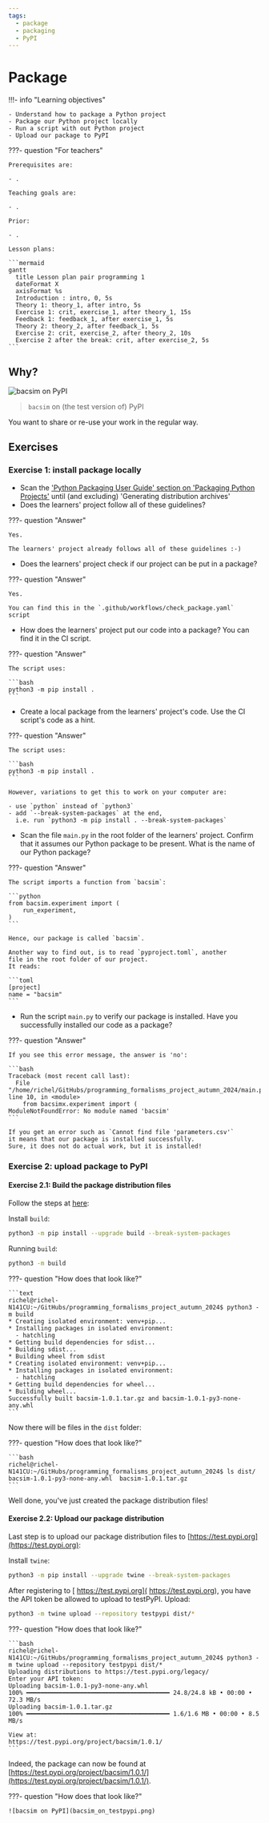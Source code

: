 ```yaml
---
tags:
  - package
  - packaging
  - PyPI
---
```


# Package

!!!- info "Learning objectives"

    - Understand how to package a Python project
    - Package our Python project locally
    - Run a script with out Python project
    - Upload our package to PyPI

???- question "For teachers"

    Prerequisites are:

    - .

    Teaching goals are:

    - .

    Prior:

    - .

    Lesson plans:

    ```mermaid
    gantt
      title Lesson plan pair programming 1
      dateFormat X
      axisFormat %s
      Introduction : intro, 0, 5s
      Theory 1: theory_1, after intro, 5s
      Exercise 1: crit, exercise_1, after theory_1, 15s
      Feedback 1: feedback_1, after exercise_1, 5s
      Theory 2: theory_2, after feedback_1, 5s
      Exercise 2: crit, exercise_2, after theory_2, 10s
      Exercise 2 after the break: crit, after exercise_2, 5s
    ```

## Why?

![bacsim on PyPI](bacsim_on_testpypi.png)

> `bacsim` on (the test version of) PyPI

You want to share or re-use your work
in the regular way.

## Exercises

### Exercise 1: install package locally

- Scan the
  ['Python Packaging User Guide' section on 'Packaging Python Projects'](https://packaging.python.org/en/latest/tutorials/packaging-projects/)
  until (and excluding) 'Generating distribution archives'
- Does the learners' project follow all of these guidelines?

???- question "Answer"

    Yes.

    The learners' project already follows all of these guidelines :-)

- Does the learners' project check if our project can be put in a package?

???- question "Answer"

    Yes.

    You can find this in the `.github/workflows/check_package.yaml`
    script

- How does the learners' project put our code into a package?
  You can find it in the CI script.

???- question "Answer"

    The script uses:

    ```bash
    python3 -m pip install .
    ```

- Create a local package from the learners' project's code.
  Use the CI script's code as a hint.

???- question "Answer"

    The script uses:

    ```bash
    python3 -m pip install .
    ```

    However, variations to get this to work on your computer are:

    - use `python` instead of `python3`
    - add `--break-system-packages` at the end,
      i.e. run `python3 -m pip install . --break-system-packages`

- Scan the file `main.py` in the root folder of the learners' project.
  Confirm that it assumes our Python package to be present.
  What is the name of our Python package?

???- question "Answer"

    The script imports a function from `bacsim`:

    ```python
    from bacsim.experiment import (
        run_experiment,
    )
    ```

    Hence, our package is called `bacsim`.

    Another way to find out, is to read `pyproject.toml`, another
    file in the root folder of our project.
    It reads:

    ```toml
    [project]
    name = "bacsim"
    ```

- Run the script `main.py` to verify our package is installed.
  Have you successfully installed our code as a package?

???- question "Answer"

    If you see this error message, the answer is 'no':

    ```bash
    Traceback (most recent call last):
      File "/home/richel/GitHubs/programming_formalisms_project_autumn_2024/main.py", line 10, in <module>
        from bacsimx.experiment import (
    ModuleNotFoundError: No module named 'bacsim'
    ```

    If you get an error such as `Cannot find file 'parameters.csv'`
    it means that our package is installed successfully.
    Sure, it does not do actual work, but it is installed!


### Exercise 2: upload package to PyPI

#### Exercise 2.1: Build the package distribution files

Follow the steps at [here](https://packaging.python.org/en/latest/tutorials/packaging-projects/):

Install `build`:

```bash
python3 -m pip install --upgrade build --break-system-packages
```

Running `build`:

```bash
python3 -m build
```

???- question "How does that look like?"

    ```text
    richel@richel-N141CU:~/GitHubs/programming_formalisms_project_autumn_2024$ python3 -m build
    * Creating isolated environment: venv+pip...
    * Installing packages in isolated environment:
      - hatchling
    * Getting build dependencies for sdist...
    * Building sdist...
    * Building wheel from sdist
    * Creating isolated environment: venv+pip...
    * Installing packages in isolated environment:
      - hatchling
    * Getting build dependencies for wheel...
    * Building wheel...
    Successfully built bacsim-1.0.1.tar.gz and bacsim-1.0.1-py3-none-any.whl
    ```

Now there will be files in the `dist` folder:

???- question "How does that look like?"

    ```bash
    richel@richel-N141CU:~/GitHubs/programming_formalisms_project_autumn_2024$ ls dist/
    bacsim-1.0.1-py3-none-any.whl  bacsim-1.0.1.tar.gz
    ```

Well done, you've just created the package distribution files!

#### Exercise 2.2: Upload our package distribution

Last step is to upload our package distribution files
to [https://test.pypi.org](https://test.pypi.org):

Install `twine`:

```bash
python3 -m pip install --upgrade twine --break-system-packages
```

After registering to [ https://test.pypi.org]( https://test.pypi.org), you
have the API token be allowed to upload to testPyPI. Upload:

```bash
python3 -m twine upload --repository testpypi dist/*
```

???- question "How does that look like?"

    ```bash
    richel@richel-N141CU:~/GitHubs/programming_formalisms_project_autumn_2024$ python3 -m twine upload --repository testpypi dist/*
    Uploading distributions to https://test.pypi.org/legacy/
    Enter your API token: 
    Uploading bacsim-1.0.1-py3-none-any.whl
    100% ━━━━━━━━━━━━━━━━━━━━━━━━━━━━━━━━━━━━━━━━ 24.8/24.8 kB • 00:00 • 72.3 MB/s
    Uploading bacsim-1.0.1.tar.gz
    100% ━━━━━━━━━━━━━━━━━━━━━━━━━━━━━━━━━━━━━━━━ 1.6/1.6 MB • 00:00 • 8.5 MB/s

    View at:
    https://test.pypi.org/project/bacsim/1.0.1/
    ```

Indeed, the package can now be found at [https://test.pypi.org/project/bacsim/1.0.1/](https://test.pypi.org/project/bacsim/1.0.1/).

???- question "How does that look like?"

    ![bacsim on PyPI](bacsim_on_testpypi.png)
